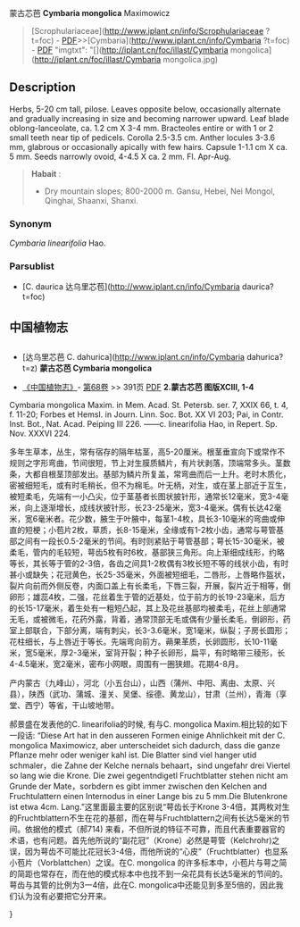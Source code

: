 蒙古芯芭 **Cymbaria mongolica** Maximowicz

> [Scrophulariaceae](http://www.iplant.cn/info/Scrophulariaceae ?t=foc) - [PDF](http://iplant.cn/foc/pdf/Scrophulariaceae.pdf)>>[Cymbaria](http://www.iplant.cn/info/Cymbaria ?t=foc) - [PDF](http://www.iplant.cn/foc/pdf/Cymbaria.pdf)
  "imgtxt": "[](http://iplant.cn/foc/illast/Cymbaria mongolica](http://iplant.cn/foc/illast/Cymbaria mongolica.jpg)

## Description

Herbs, 5-20 cm tall, pilose. Leaves opposite below, occasionally alternate and gradually increasing in size and becoming narrower upward. Leaf blade oblong-lanceolate, ca. 1.2 cm X 3-4 mm. Bracteoles entire or with 1 or 2 small teeth near tip of pedicels. Corolla 2.5-3.5 cm. Anther locules 3-3.6 mm, glabrous or occasionally apically with few hairs. Capsule 1-1.1 cm X ca. 5 mm. Seeds narrowly ovoid, 4-4.5 X ca. 2 mm. Fl. Apr-Aug.
> **Habait** : 
>* Dry mountain slopes; 800-2000 m. Gansu, Hebei, Nei Mongol, Qinghai, Shaanxi, Shanxi.

### Synonym
*Cymbaria linearifolia* Hao.

### Parsublist

* [C.  daurica  达乌里芯苞](http://www.iplant.cn/info/Cymbaria daurica?t=foc)

## 中国植物志
## 
* [达乌里芯芭  C.  dahurica](http://www.iplant.cn/info/Cymbaria dahurica?t=z)
**蒙古芯芭 Cymbaria mongolica**

* [《中国植物志》](http://www.iplant.cn/frps)- [第68卷](http://www.iplant.cn/frps/vol/68) >> 391页 [PDF](http://www.iplant.cn/frps/pdf/68/391.PDF)
**2.蒙古芯芭 图版XCIII, 1-4**

Cymbaria mongolica Maxim. in Mem. Acad. St. Petersb. ser. 7, XXIX 66, t. 4, f. 11-20; Forbes et HemsI. in Journ. Linn. Soc. Bot. XX VI 203; Pai, in Contr. Inst. Bot., Nat. Acad. Peiping III 226. ——c. linearifolia Hao, in Repert. Sp. Nov. XXXVI 224.

多年生草本，丛生，常有宿存的隔年枯茎，高5-20厘米。根茎垂宣向下或常作不规则之字形弯曲，节间很短，节上对生膜质鳞片，有片状剥落，顶端常多头。茎数条，大都自根茎顶部发出。基部为鳞片所复盖，常弯曲而后一上升。老时木质化，密被细短毛，或有时毛稍长，但不为棉毛。叶无柄，对生，或在茎上部近于互生，被短柔毛，先端有一小凸尖，位于茎基者长图状披针形，通常长12毫米，宽3-4毫米，向上逐渐增长，成线状披针形，长23-25毫米，宽3-4毫米。偶有长达42毫米，宽6毫米者。花少数，腋生于叶腋中，每茎1-4枚，具长3-10毫米的弯曲或伸直的短梗；小苞片2枚，草质，长8-15毫米，全缘或有1-2枚小齿，通常与萼管基部之间有一段长0.5-2毫米的节间。有时则紧贴于萼管基部；萼长15-30毫米，被柔毛，管内的毛较短，萼齿5枚有时6枚，基部狭三角形。向上渐细成线形，约略等长，其长等于管的2-3倍，各齿之间具1-2枚偶有3枚长短不等的线状小齿，有时甚小或缺失；花冠黄色，长25-35毫米，外面被短细毛，二唇形，上唇略作盔状，裂片向前而外侧反卷，内面口盖上有长柔毛，下唇三裂，开展，裂片近于相等，倒卵形；雄蕊4枚，二强，花丝着生于管的近基处，位于前方的长19-23毫米，后方的长15-17毫米，着生处有一粗短凸起，其上及花丝基部均被柔毛，花丝上部通常无毛，或被微毛，花药外露，背着，通常顶部无毛或偶有少量长柔毛，倒卵形，药室上部联合，下部分离，端有刺尖，长3-3.6毫米，宽1毫米，纵裂；子房长圆形；花柱细长，与上唇近于等长。先端弯向前方。蒴果革质，长卵圆形，长10-11毫米，宽5毫米，厚2-3毫米，室背开裂；种子长卵形，扁平，有时略带三稜形，长4-4.5毫米，宽2毫米，密布小网眼，周围有一圈狭翅。花期4-8月。

产内蒙古（九峰山），河北（小五台山），山西（蒲州、中阳、离由、太原、兴县），陕西（武功、蒲城、潼关、吴堡、绥德、黄龙山），甘肃（兰州），青海（享堂、西宁）等省，干山坡地带。

郝景盛在发表他的C. linearifolia的时候, 有与C. mongolica Maxim.相比较的如下一段话: “Diese Art hat in den ausseren Formen einige Ahnlichkeit mit der C. mongolica Maximowicz, aber unterscheidet sich dadurch, dass die ganze Pflanze mehr oder weniger kahl ist. Die Blatter sind viel hanger utid schmaler，die Zahne der Kelche nernals behaart，sind ungefahr drei Viertel so lang wie die Krone. Die zwei gegentndigetl Fruchtblatter stehen nicht am Grunde der Mate，sorbdern es gibt immer zwischen den Kelchen and Fruchtulattern einen Internodus in einer Lange bis zu 5 mm.Die Blutenkrone ist etwa 4cm. Lang.”这里面最主要的区别说“萼齿长于Krone 3-4倍，其两枚对生的Fruchtblattern不生在花的基部，而在萼与Fruchtblattern之间有长达5毫米的节间。依据他的模式（郝714) 来看，不但所说的特征不可靠，而且代表重要器官的术语，也有问题。首先他所说的“副花冠”（Krone）必然是萼管（Kelchrohr)之误，因为萼齿不可能比花冠长3-4倍，而他所说的“心皮”（Fruchtblatter）也显系小苞片（Vorblattchen）之误。在C. mongolica 的许多标本中，小苞片与萼之简的简距也常存在，而在他的模式标本中也找不到一朵花具有长达5毫米的节间的。萼齿与其管的比例为3一4倍，此在C. mongolica中还能见到多至5倍的，因此我们认为没有必要把它分开来。

}